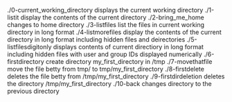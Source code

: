 ./0-current_working_directory displays the current working directory
./1-listit display the contents of the current directory
./2-bring_me_home changes to home directory
./3-listfiles list the files in current working directory in long format
./4-listmorefiles display the contents of the current directory in long format including hidden files and deirectories
./5-listfilesdigitonly displays contents of current directiory in long format including hidden files with user and group IDs displayed numerically
./6-firstdirectory create directory my_first_directory in /tmp
./7-movethatfile move the file betty from tmp/ to tmp/my_first_directory
./8-firstdelete deletes the file betty from /tmp/my_first_directory
./9-firstdirdeletion deletes the directory /tmp/my_first_directory
./10-back changes directory to the previous directory
